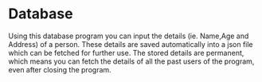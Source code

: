 # Database
Using this database program you can input the details (ie. Name,Age and Address) of a person.
These details are saved automatically into a json file which can be fetched for further use.
The stored details are permanent, which means you can fetch the details of all the past users of the program, even after closing the program.
